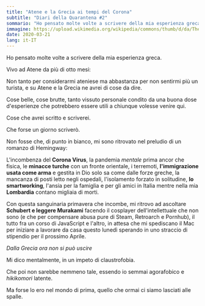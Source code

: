 ```yaml
---
title: "Atene e la Grecia ai tempi del Corona"
subtitle: "Diari della Quarantena #2"
sommario: "Ho pensato molte volte a scrivere della mia esperienza greca..."
immagine: https://upload.wikimedia.org/wikipedia/commons/thumb/d/da/The_Parthenon_in_Athens.jpg/1024px-The_Parthenon_in_Athens.jpg
date: 2020-03-21
lang: it-IT
---
```


Ho pensato molte volte a scrivere della mia esperienza greca.

Vivo ad Atene da più di otto mesi: 

Non tanto per considerarmi ateniese ma abbastanza per non sentirmi più un turista, e su Atene e la Grecia ne avrei di cose da dire.

Cose belle, cose brutte, tanto vissuto personale condito da una buona dose d'esperienze che potrebbero essere utili a chiunque volesse venire qui.

Cose che avrei scritto e scriverei.

Che forse un giorno scriverò.

Non fosse che, di punto in bianco, mi sono ritrovato nel preludio di un romanzo di Hemingway:

L'incombenza del **Corona Virus**, la pandemia _mentale_ prima ancor che fisica, le **minacce turche** con un fronte orientale, i terremoti, **l'immigrazione usata come arma** e gestita in Dio solo sa come dalle forze greche, la mancanza di posti letto negli ospedali, l'isolamento forzato in solitudine, **lo smartworking**, l'ansia per la famiglia e per gli amici in Italia mentre nella mia **Lombardia** contano migliaia di morti.

Con questa sanguinaria primavera che incombe, mi ritrovo ad ascoltare **Schubert e leggere Murakami** facendo il cosplayer dell'intellettuale che non sono (e che per compensare abusa pure di Steam, Retroarch e Pornhub), il tutto fra un corso di JavaScript e l'altro, in attesa che mi spediscano il Mac per iniziare a lavorare da casa questo lunedì sperando in uno straccio di stipendio per il prossimo Aprile.

_Dalla Grecia ora non si può uscire_

Mi dico mentalmente, in un impeto di claustrofobia.

Che poi non sarebbe nemmeno tale, essendo io semmai agorafobico e _hikikomori_ latente.

Ma forse lo ero nel mondo di prima, quello che ormai ci siamo lasciati alle spalle.